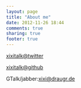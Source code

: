 ```yaml
---
layout: page
title: "About me"
date: 2012-11-26 18:44
comments: true
sharing: true
footer: true
---
```


[xixitalk@twitter](http://twitter.com/xixitalk)

[xixitalk@github](http://github.com/xixitalk)

GTalk/jabber:xixi@draugr.de
